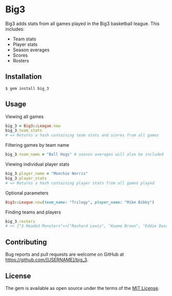 # Big3

Big3 adds stats from all games played in the Big3 basketball league.  This includes:

* Team stats
* Player stats
* Season averages
* Scores
* Rosters


## Installation

    $ gem install big_3

## Usage

Viewing all games

```ruby
big_3 = Big3::League.new
big_3.team_stats
# => Returns a hash containing team stats and scores from all games
```

Filtering games by team name

```ruby
big_3.team_name = "Ball Hogs" # season averages will also be included
```

Viewing individual player stats

```ruby
big_3.player_name = "Moochie Norris"
big_3.player_stats
# => Returns a hash containing player stats from all games played
```

Optional parameters

```ruby
Big3::League.new(team_name: "Trilogy", player_name: "Mike Bibby")
```

Finding teams and players

```ruby
big_3.rosters
# => {"3 Headed Monsters"=>["Rashard Lewis", "Kwame Brown", "Eddie Basden", "Hakim Warrick", "Mahmoud Abdul-Rauf", "Jason Williams", "Kareem Rush"], .etc}
```

## Contributing

Bug reports and pull requests are welcome on GitHub at https://github.com/[USERNAME]/big_3.

## License

The gem is available as open source under the terms of the [MIT License](http://opensource.org/licenses/MIT).
